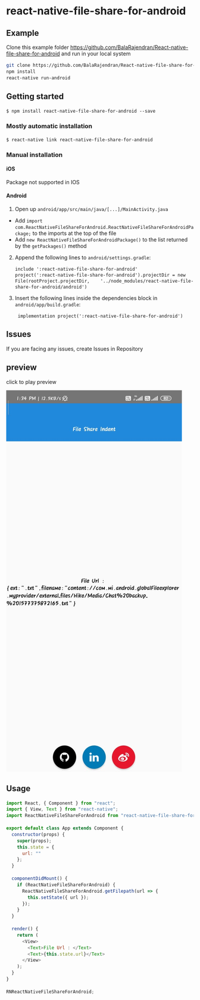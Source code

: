 # react-native-file-share-for-android

## Example

Clone this example folder https://github.com/BalaRajendran/React-native-file-share-for-android and run in your local system

```sh
git clone https://github.com/BalaRajendran/React-native-file-share-for-android
npm install
react-native run-android
```

## Getting started

`$ npm install react-native-file-share-for-android --save`

### Mostly automatic installation

`$ react-native link react-native-file-share-for-android`

### Manual installation

#### iOS

Package not supported in IOS

#### Android

1. Open up `android/app/src/main/java/[...]/MainActivity.java`

- Add `import com.ReactNativeFileShareForAndroid.ReactNativeFileShareForAndroidPackage;` to the imports at the top of the file
- Add `new ReactNativeFileShareForAndroidPackage()` to the list returned by the `getPackages()` method

2. Append the following lines to `android/settings.gradle`:
   ```
   include ':react-native-file-share-for-android'
   project(':react-native-file-share-for-android').projectDir = new File(rootProject.projectDir, 	'../node_modules/react-native-file-share-for-android/android')
   ```
3. Insert the following lines inside the dependencies block in `android/app/build.gradle`:
   ```
    implementation project(':react-native-file-share-for-android')
   ```

## Issues

If you are facing any issues, create Issues in Repository

## preview

click to play preview

[![Watch the video](public/preview.jpeg)](https://youtu.be/fjPl_MtaaYo)

## Usage

```javascript
import React, { Component } from "react";
import { View, Text } from "react-native";
import ReactNativeFileShareForAndroid from "react-native-file-share-for-android";

export default class App extends Component {
  constructor(props) {
    super(props);
    this.state = {
      url: ""
    };
  }

  componentDidMount() {
    if (ReactNativeFileShareForAndroid) {
      ReactNativeFileShareForAndroid.getFilepath(url => {
        this.setState({ url });
      });
    }
  }

  render() {
    return (
      <View>
        <Text>File Url : </Text>
        <Text>{this.state.url}</Text>
      </View>
    );
  }
}

RNReactNativeFileShareForAndroid;
```
